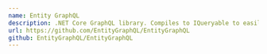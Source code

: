```yaml
---
name: Entity GraphQL
description: .NET Core GraphQL library. Compiles to IQueryable to easily expose a schema from an existing data model (E.g. from an Entity Framework data model)
url: https://github.com/EntityGraphQL/EntityGraphQL
github: EntityGraphQL/EntityGraphQL
---
```



